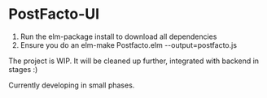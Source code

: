 # PostFacto-UI

1. Run the elm-package install to download all dependencies
2. Ensure you do an elm-make Postfacto.elm --output=postfacto.js

The project is WIP. It will be cleaned up further, integrated with backend in stages :)

Currently developing in small phases. 


